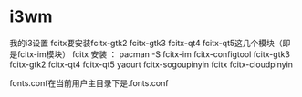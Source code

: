 # i3wm
我的i3设置
fcitx要安装fcitx-gtk2 fcitx-gtk3 fcitx-qt4 fcitx-qt5这几个模块（即是fcitx-im模块）
fcitx 安装 ：
pacman -S fcitx-im fcitx-configtool fcitx-gtk3 fcitx-gtk2 fcitx-qt4 fcitx-qt5
yaourt fcitx-sogoupinyin fcitx fcitx-cloudpinyin

fonts.conf在当前用户主目录下是.fonts.conf
